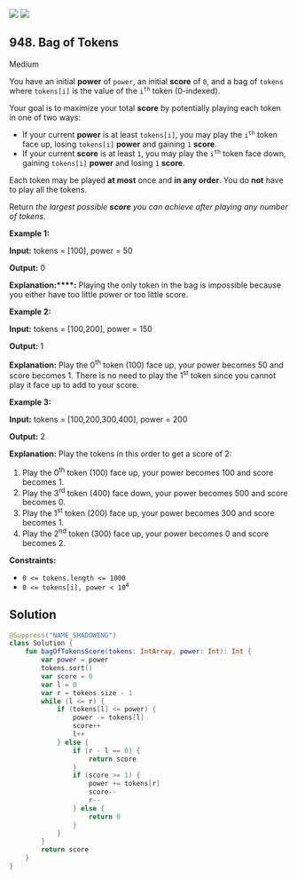 [![](https://img.shields.io/github/stars/javadev/LeetCode-in-Kotlin?label=Stars&style=flat-square)](https://github.com/javadev/LeetCode-in-Kotlin)
[![](https://img.shields.io/github/forks/javadev/LeetCode-in-Kotlin?label=Fork%20me%20on%20GitHub%20&style=flat-square)](https://github.com/javadev/LeetCode-in-Kotlin/fork)

## 948\. Bag of Tokens

Medium

You have an initial **power** of `power`, an initial **score** of `0`, and a bag of `tokens` where `tokens[i]` is the value of the <code>i<sup>th</sup></code> token (0-indexed).

Your goal is to maximize your total **score** by potentially playing each token in one of two ways:

*   If your current **power** is at least `tokens[i]`, you may play the <code>i<sup>th</sup></code> token face up, losing `tokens[i]` **power** and gaining `1` **score**.
*   If your current **score** is at least `1`, you may play the <code>i<sup>th</sup></code> token face down, gaining `tokens[i]` **power** and losing `1` **score**.

Each token may be played **at most** once and **in any order**. You do **not** have to play all the tokens.

Return _the largest possible **score** you can achieve after playing any number of tokens_.

**Example 1:**

**Input:** tokens = [100], power = 50

**Output:** 0

**Explanation:****:** Playing the only token in the bag is impossible because you either have too little power or too little score.

**Example 2:**

**Input:** tokens = [100,200], power = 150

**Output:** 1

**Explanation:** Play the 0<sup>th</sup> token (100) face up, your power becomes 50 and score becomes 1. There is no need to play the 1<sup>st</sup> token since you cannot play it face up to add to your score.

**Example 3:**

**Input:** tokens = [100,200,300,400], power = 200

**Output:** 2

**Explanation:** Play the tokens in this order to get a score of 2:
1. Play the 0<sup>th</sup> token (100) face up, your power becomes 100 and score becomes 1.
2. Play the 3<sup>rd</sup> token (400) face down, your power becomes 500 and score becomes 0. 
3. Play the 1<sup>st</sup> token (200) face up, your power becomes 300 and score becomes 1. 
4. Play the 2<sup>nd</sup> token (300) face up, your power becomes 0 and score becomes 2.

**Constraints:**

*   `0 <= tokens.length <= 1000`
*   <code>0 <= tokens[i], power < 10<sup>4</sup></code>

## Solution

```kotlin
@Suppress("NAME_SHADOWING")
class Solution {
    fun bagOfTokensScore(tokens: IntArray, power: Int): Int {
        var power = power
        tokens.sort()
        var score = 0
        var l = 0
        var r = tokens.size - 1
        while (l <= r) {
            if (tokens[l] <= power) {
                power -= tokens[l]
                score++
                l++
            } else {
                if (r - l == 0) {
                    return score
                }
                if (score >= 1) {
                    power += tokens[r]
                    score--
                    r--
                } else {
                    return 0
                }
            }
        }
        return score
    }
}
```